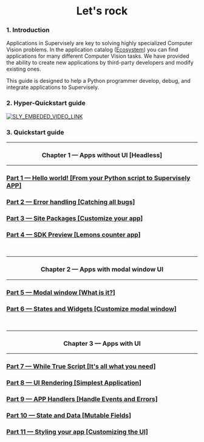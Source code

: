 <!-- <div align="center" markdown>

# **Content**

</div>


1. Headless apps (without UI)  

	1.1. Hello world! — From your Python script to Supervisely APP [part 1]  
	* Run you Python script in Supervisely
	* Describe app config.json
	* How to integrate into Supervisely (later)
	* How to run? (later)  

	1.2. Error handling — Catching all bugs [part 2]  
	* Supervisely Logger
	* Use [try:catch] with traceback
	* Error in task output  


	1.3. Site Packages — Customize your app [part 3]  
	* requirements.txt — add some package and print text at the end

	1.4. SDK Preview — Objects counter app [part 4]  
	* Environment files
	* Print objects count for every class in project
	* Link notebooks (more examples)
	* Link to full SDK docs


2. Modal window apps (simplest UI)

	2.1. Modal window — What is it? [part 5]
	* About states
	* HTML file
	* Hello world APP

	2.2. Widgets — Customize modal window [part 6]  
	* Element widgets
	* Timer APP
 -->

<div align="center" markdown>
<br/>  

# **Let's rock**

</div>

### 1. Introduction  
Applications in Supervisely are key to solving highly specialized Computer Vision problems. In the application catalog ([Ecosystem](https://app.supervise.ly/ecosystem/)) you can find applications for many different Computer Vision tasks. We have provided the ability to create new applications by third-party developers and modify existing ones.

This guide is designed to help a Python programmer develop, debug, and integrate applications to Supervisely.


### 2. Hyper-Quickstart guide  

<a data-key="sly-embeded-video-link" href="https://youtu.be/Y8eR4XRD9AM" data-video-code="Y8eR4XRD9AM">
    <img src="https://imgur.com/4Xi4rKA.png" alt="SLY_EMBEDED_VIDEO_LINK"  style="max-width:100%;">
</a>


### 3. Quickstart guide  

---

<div align="center" markdown>

### Chapter 1 — Apps without UI [Headless]

</div>

---
<div align="left" markdown>

### [Part 1 — Hello world! [From your Python script to Supervisely APP]](chapter-01-headless/part-01-hello-world/)

### [Part 2 — Error handling [Catching all bugs]](chapter-01-headless/part-02-errors-handling/)

### [Part 3 — Site Packages [Customize your app]](chapter-01-headless/part-03-site-packages/)

### [Part 4 — SDK Preview [Lemons counter app]](chapter-01-headless/part-04-sdk-preview/)
<br/>

</div>

---

<div align="center" markdown>

### Chapter 2 — Apps with modal window UI

</div>

---

<div align="left" markdown>

### [Part 5 — Modal window [What is it?]](chapter-02-modal-window/part-05-modal-window/)

### [Part 6 — States and Widgets [Customize modal window]](chapter-02-modal-window/part-06-states-and-widgets/)

<br/>

</div>

---

<div align="center" markdown>

### Chapter 3 — Apps with UI

</div>

---

### [Part 7 — While True Script [It's all what you need]](chapter-03-ui/part-07-while-true-script/)

### [Part 8 — UI Rendering [Simplest Application]](chapter-03-ui/part-08-ui-rendering/)

### [Part 9 — APP Handlers [Handle Events and Errors]](chapter-03-ui/part-09-app-handlers/)

### [Part 10 — State and Data [Mutable Fields]](chapter-03-ui/part-10-state-and-data/)

### [Part 11 — Styling your app [Customizing the UI]](chapter-03-ui/part-11-styling-your-app/)
